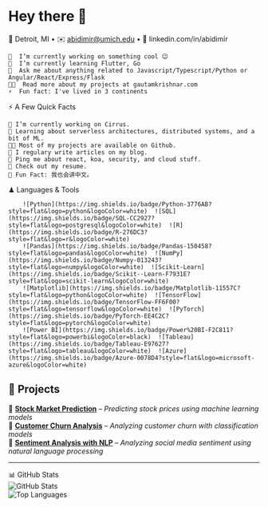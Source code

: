 # Hey there 👋 #

📍 Detroit, MI • ✉️ abidimir@umich.edu • 🔗 linkedin.com/in/abidimir

    🔭  I’m currently working on something cool 😉
    🌱  I’m currently learning Flutter, Go
    💬  Ask me about anything related to Javascript/Typescript/Python or Angular/React/Express/Flask
    👨‍💻  Read more about my projects at gautamkrishnar.com
    ⚡  Fun fact: I've lived in 3 continents 

⚡️ A Few Quick Facts

    🔭 I’m currently working on Cirrus.
    🧐 Learning about serverless architectures, distributed systems, and a bit of ML.
    👨‍💻 Most of my projects are available on Github.
    📝 I regulary write articles on my blog.
    💬 Ping me about react, koa, security, and cloud stuff.
    📙 Check out my resume.
    🎉 Fun Fact: 我也会讲中文。

♟ Languages & Tools

  
        ![Python](https://img.shields.io/badge/Python-3776AB?style=flat&logo=python&logoColor=white)  ![SQL](https://img.shields.io/badge/SQL-CC2927?style=flat&logo=postgresql&logoColor=white)  ![R](https://img.shields.io/badge/R-276DC3?style=flat&logo=r&logoColor=white)  
        ![Pandas](https://img.shields.io/badge/Pandas-150458?style=flat&logo=pandas&logoColor=white)  ![NumPy](https://img.shields.io/badge/Numpy-013243?style=flat&logo=numpy&logoColor=white)  ![Scikit-Learn](https://img.shields.io/badge/Scikit--Learn-F7931E?style=flat&logo=scikit-learn&logoColor=white)  
        ![Matplotlib](https://img.shields.io/badge/Matplotlib-11557C?style=flat&logo=python&logoColor=white)  ![TensorFlow](https://img.shields.io/badge/TensorFlow-FF6F00?style=flat&logo=tensorflow&logoColor=white)  ![PyTorch](https://img.shields.io/badge/PyTorch-EE4C2C?style=flat&logo=pytorch&logoColor=white)  
        ![Power BI](https://img.shields.io/badge/Power%20BI-F2C811?style=flat&logo=powerbi&logoColor=black)  ![Tableau](https://img.shields.io/badge/Tableau-E97627?style=flat&logo=tableau&logoColor=white)  ![Azure](https://img.shields.io/badge/Azure-0078D4?style=flat&logo=microsoft-azure&logoColor=white)  

## 📌 Projects  
🔹 **[Stock Market Prediction](https://github.com/yourusername/project1)** – *Predicting stock prices using machine learning models*  
🔹 **[Customer Churn Analysis](https://github.com/yourusername/project2)** – *Analyzing customer churn with classification models*  
🔹 **[Sentiment Analysis with NLP](https://github.com/yourusername/project3)** – *Analyzing social media sentiment using natural language processing*  

---

📊 GitHub Stats  
![GitHub Stats](https://github-readme-stats.vercel.app/api?username=your-github-username&show_icons=true&hide=prs,issues&theme=gruvbox)  
![Top Languages](https://github-readme-stats.vercel.app/api/top-langs/?username=your-github-username&layout=compact&theme=gruvbox)


